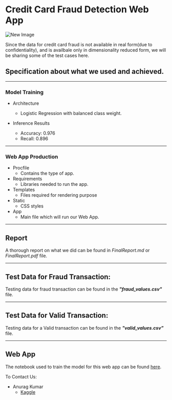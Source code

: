 # Credit Card Fraud Detection Web App
![New Image](https://example.com/path/to/your/new/image.jpg)

Since the data for credit card fraud is not available in real form(due to confidentiality), and is availbale only in dimensionality reduced form, we will be sharing some of the test cases here.

## Specification about what we used and achieved.

***************

### Model Training

- Architecture
    - Logistic Regression with balanced class weight.

- Inference Results
    - Accuracy: 0.976
    - Recall: 0.896

***************

### Web App Production

- Procfile
    - Contains the type of app.
- Requirements
    - Libraries needed to run the app.
- Templates
    - Files required for rendering purpose
- Static
    - CSS styles
- App
    - Main file which will run our Web App.

***************

## Report

A thorough report on what we did can be found in *_FinalReport.md_* or *_FinalReport.pdf_* file.

****

## Test Data for Fraud Transaction:

Testing data for fraud transaction can be found in the ***"fraud_values.csv"*** file. 

***************

## Test Data for Valid Transaction:

Testing data for a Valid transaction can be found in the ***"valid_values.csv"*** file.

***************

## Web App

The notebook used to train the model for this web app can be found [here](https://www.kaggle.com/hungrywolf/different-methods).

To Contact Us:
- Anurag Kumar
    - [Kaggle](https://www.kaggle.com/sarques)
      
